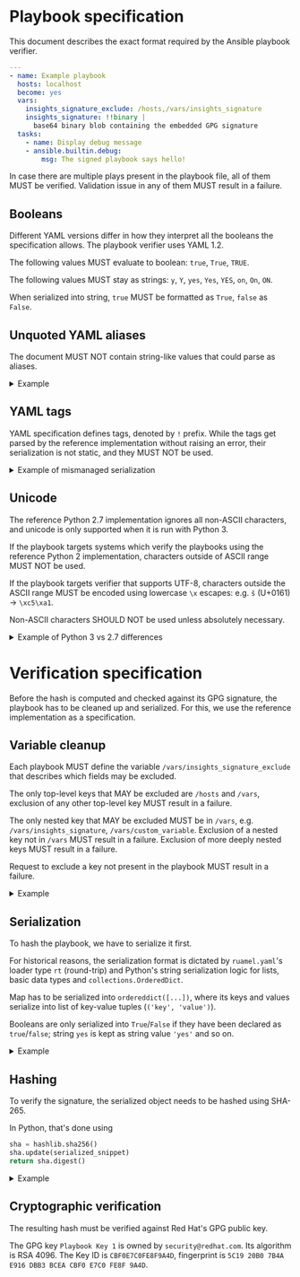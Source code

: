 # Playbook specification

This document describes the exact format required by the Ansible playbook verifier.

```yaml
---
- name: Example playbook
  hosts: localhost
  become: yes
  vars:
    insights_signature_exclude: /hosts,/vars/insights_signature
    insights_signature: !!binary |
      base64 binary blob containing the embedded GPG signature
  tasks:
    - name: Display debug message
    - ansible.builtin.debug:
        msg: The signed playbook says hello!
```

In case there are multiple plays present in the playbook file, all of them MUST be verified. Validation issue in any of them MUST result in a failure.

## Booleans

Different YAML versions differ in how they interpret all the booleans the specification allows. The playbook verifier uses YAML 1.2.

The following values MUST evaluate to boolean: `true`, `True`, `TRUE`.

The following values MUST stay as strings: `y`, `Y`, `yes`, `Yes`, `YES`, `on`, `On`, `ON`.

When serialized into string, `true` MUST be formatted as `True`, `false` as `False`.

## Unquoted YAML aliases

The document MUST NOT contain string-like values that could parse as aliases.

<details>

<summary>Example</summary>

```yaml
serve:
  - /robots.txt
  - /favicon.ico
  - *.html
```

While it may parse correctly in some libraries, the reference implementation errors out:

```py
found undefined alias '.html'
  in "<unicode string>", line 15, column 9:
    - *.html
      ^ (line: 15)
```

</details>

## YAML tags

YAML specification defines tags, denoted by `!` prefix. While the tags get parsed by the reference implementation without raising an error, their serialization is not static, and they MUST NOT be used.

<details>

<summary>Example of mismanaged serialization</summary>

```yaml
serve:
  - /robots.txt
  - !.git
```
```py
('serve', ['/robots.txt', <insights.client.apps.ansible.playbook_verifier.contrib.ruamel_yaml.ruamel.yaml.comments.TaggedScalar object at 0x7fd9ad7ebdc0>])
```

</details>

## Unicode

The reference Python 2.7 implementation ignores all non-ASCII characters, and unicode is only supported when it is run with Python 3.

If the playbook targets systems which verify the playbooks using the reference Python 2 implementation, characters outside of ASCII range MUST NOT be used.

If the playbook targets verifier that supports UTF-8, characters outside the ASCII range MUST be encoded using lowercase `\x` escapes: e.g. `š` (U+0161) -> `\xc5\xa1`. <!-- = big endian -->

Non-ASCII characters SHOULD NOT be used unless absolutely necessary.

<details>

<summary>Example of Python 3 vs 2.7 differences</summary>

```yml
# This playbook demonstrates how serialization happens for various unicode
# characters, such as emojis.
---
- name: The legend says one day Unicode will just work
  hosts: localhost
  become: yes
  vars:
    insights_signature_exclude: /hosts,/vars/insights_signature
    insights_signature: data
  tasks:
    - name: Not all languages are as boring as English /s
      ansible.builtin.find:
        paths:
          - /tříštivá/hrušeň
          - /ご飯が熱い。/彼は変だ。
          - /电脑/汉堡包
          - /אני פה/הוא אכל את העוגה/
          - /تَكَاتَبْنَا/كيف حالك؟/

    - name: Linux supports emojis in paths. Now you know.
      ansible.builtin.find:
        paths:
          - /🍏/👨🏼‍🚀/
          - /usr/bin/🙀
          - /var/lib/ඞ/
```

Python 3:

```
ordereddict([('name', 'The legend says one day Unicode will just work'), ('become', 'yes'), ('vars', ordereddict([('insights_signature_exclude', '/hosts,/vars/insights_signature')])), ('tasks', [ordereddict([('name', 'Not all languages are as boring as English /s'), ('ansible.builtin.find', ordereddict([('paths', ['/t\xc5\x99\xc3\xad\xc5\xa1tiv\xc3\xa1/hru\xc5\xa1e\xc5\x88', '/\xe3\x81\x94\xe9\xa3\xaf\xe3\x81\x8c\xe7\x86\xb1\xe3\x81\x84\xe3\x80\x82/\xe5\xbd\xbc\xe3\x81\xaf\xe5\xa4\x89\xe3\x81\xa0\xe3\x80\x82', '/\xe7\x94\xb5\xe8\x84\x91/\xe6\xb1\x89\xe5\xa0\xa1\xe5\x8c\x85', '/\xd7\x90\xd7\xa0\xd7\x99 \xd7\xa4\xd7\x94/\xd7\x94\xd7\x95\xd7\x90 \xd7\x90\xd7\x9b\xd7\x9c \xd7\x90\xd7\xaa \xd7\x94\xd7\xa2\xd7\x95\xd7\x92\xd7\x94/', '/\xd8\xaa\xd9\x8e\xd9\x83\xd9\x8e\xd8\xa7\xd8\xaa\xd9\x8e\xd8\xa8\xd9\x92\xd9\x86\xd9\x8e\xd8\xa7/\xd9\x83\xd9\x8a\xd9\x81 \xd8\xad\xd8\xa7\xd9\x84\xd9\x83\xd8\x9f/'])]))]), ordereddict([('name', 'Linux supports emojis in paths. Now you know.'), ('ansible.builtin.find', ordereddict([('paths', ['/\xf0\x9f\x8d\x8f/\xf0\x9f\x91\xa8\xf0\x9f\x8f\xbc\\u200d\xf0\x9f\x9a\x80/', '/usr/bin/\xf0\x9f\x99\x80', '/var/lib/\xe0\xb6\x9e/'])]))])])])
```

Python 2:

```
ordereddict([('name', 'The legend says one day Unicode will just work'), ('become', 'yes'), ('vars', ordereddict([('insights_signature_exclude', '/hosts,/vars/insights_signature')])), ('tasks', [ordereddict([('name', 'Not all languages are as boring as English /s'), ('ansible.builtin.find', ordereddict([('paths', ['/ttiv/hrue', '//', '//', '/ /   /', '// /'])]))]), ordereddict([('name', 'Linux supports emojis in paths. Now you know.'), ('ansible.builtin.find', ordereddict([('paths', ['///', '/usr/bin/', '/var/lib//'])]))])])])
```

</details>


# Verification specification

Before the hash is computed and checked against its GPG signature, the playbook has to be cleaned up and serialized. For this, we use the reference implementation as a specification.

## Variable cleanup

Each playbook MUST define the variable `/vars/insights_signature_exclude` that describes which fields may be excluded.

The only top-level keys that MAY be excluded are `/hosts` and `/vars`, exclusion of any other top-level key MUST result in a failure.

The only nested key that MAY be excluded MUST be in `/vars`, e.g. `/vars/insights_signature`, `/vars/custom_variable`. Exclusion of a nested key not in `/vars` MUST result in a failure. Exclusion of more deeply nested keys MUST result in a failure.

Request to exclude a key not present in the playbook MUST result in a failure.

<details>

<summary>Example</summary>

```yaml
# before
---
- name: Example playbook
  hosts: localhost
  vars:
    insights_signature_exclude: /hosts,/vars/insights_signature,/vars/analytics
    insights_signature: ...
    restart: true
    analytics: true
  tasks:
    - name: Analysis
      ...
    - ...
```

```yaml
# after
---
- name: Example playbook
  vars:
    insights_signature_exclude: /hosts,/vars/insights_signature,/vars/analytics
    restart: true
  tasks:
    - name: Analysis
      ...
    - ...
```

</details>

## Serialization

To hash the playbook, we have to serialize it first.

For historical reasons, the serialization format is dictated by `ruamel.yaml`'s loader type `rt` (round-trip) and Python's string serialization logic for lists, basic data types and `collections.OrderedDict`.

Map has to be serialized into `ordereddict([...])`, where its keys and values serialize into list of key-value tuples (`('key', 'value')`).

Booleans are only serialized into `True`/`False` if they have been declared as `true`/`false`; string `yes` is kept as string value `'yes'` and so on.

<details>

<summary>Example</summary>

This example is a real playbook that is sent by [config-manager](https://github.com/RedHatInsights/config-manager) when a host disconnects from Insights with rhc.

```yaml
---
# This playbook will take care of all steps required to disable
# Insights Client
- name: Insights Disable
  hosts: localhost
  become: yes
  vars:
    insights_signature_exclude: /hosts,/vars/insights_signature
    insights_signature: !!binary |
      TFMwdExTMUNSVWRKVGlCUVIxQWdVMGxIVGtGVVZWSkZMUzB0TFMwS1ZtVnljMmx2YmpvZ1IyNTFV
      RWNnZGpFS0NtbFJTVlpCZDFWQldVODNjekU0ZG5jMU9FUXJhalZ3VGtGUmFGcGlhRUZCYkdkdGFI
      WXpZVTR5WjFJM2EwRXdiRVZMSzNNeVVVeGtiSE00YkhSaVZXZ0tORkZoWlZaSVNWa3pPRTVsTXpG
      aFJUTkRURFJZV0ZneVVuSlhUbk5QVG5GbFZFUmpPV2xOVERjM05uZzFjbTE2VWk5bFVrbG5NbXg1
      UVRoQkwwOWpOd3A0ZGtkcE1uaHBSRkZVWWtsVE9XaFRTM04yZEZKVllXbHdWWEIwUkV0TVlVcHZN
      VTl2Ulhkd2JqQXhUVGMyZDJOQlZqSmxUR1Y0YkhweU5TOXpOazlMQ25oRU4waFFiMjlpU0RGblVG
      QjNVbmszZDFadVdIUXhSbE5DYVVKUlYzcE9XRGRzU0hOR1RUaHVjbE01UlhaMWJ6VjBTMmh6Y1Zo
      U2VqQnNXR0prWVZnS1NVeERiVWhMVkdjd2JESm9iRTA1V25sS1JqTllNRUpLWVV0dFRWRjFibVpL
      Wkd0NlMxSlpOR2QyUTBaTFZGbHBWMEZxZDNFelRreFNTMmQ0Wlhwd1VBcDVlV2xVVTBoRlRrTlZP
      RXB2V0Rsa1FuWm5UbUl5TWpreFZIUmxSbGRSVTFGcVlUazRLeXQ2VGpKV2JqVlFNbmN5TlZFd2Iw
      ZzBNRGs1Ym5kclVEazJDakptVHk5aVJpOTFTM0l4V1RBelFsSmhaRFEwWmxneGVFYzNlbXBVYUZw
      WmNYUjFUM2hyUkVKVk5USkpTRlpaYWxVMFNsVmpPWFUzYUdOTFRYRlNhSG9LVVdKc1EwSnVNMDV2
      YUVsbWEySjFNSGxqVldwQldIcHVOR3hJVTJaNFFreHFOM3BYUVU4MWEwTnNVbm8xVTJScWFIVnFk
      bUl3Tms4MlJIRkZWU3MzWkFwVWVVSTRVVXd4Y1VRclp5dFFSV3d2U0RVclZtTm1NRlJST0dnd05G
      bHBiVUpOYWpkWVFuQkxVSFpWTlc1WlJVRmtiMVIxWkUwMlpWSk1aRUl2VG5aakNtZExXV1pJTm1G
      eGNFMXRiVTFVUTFwTVRFZENLM05yY1ZwdFFVSlJTazV5VlcxM2NYRnlSakJYVVZGMk9HSkxZMFpp
      Tm1kb0swbzBlalJLVW5nM1dqWUtkVU5GV2tsRlFVWnRSbkkwTDNjcmJ6QndaM1ZJYlZCRVZrNUZZ
      WGhTVWpWMlNFSm9Xa2xRV25wNlUwNXRhMDAwWTNWblZHbDZUM0JMVUhoTVRYWlJTZ3A0U0ZCUFZq
      SjFXRUZXTkQwS1BWQkphRThLTFMwdExTMUZUa1FnVUVkUUlGTkpSMDVCVkZWU1JTMHRMUzB0Q2c9
      PQ==
  tasks:
    - name: Disable the insights-client
      command: insights-client --disable-schedule
```
```
ordereddict([('name', 'Insights Disable'), ('become', 'yes'), ('vars', ordereddict([('insights_signature_exclude', '/hosts,/vars/insights_signature')])), ('tasks', [ordereddict([('name', 'Disable the insights-client'), ('command', 'insights-client --disable-schedule')])])])
```

</details>

## Hashing

To verify the signature, the serialized object needs to be hashed using SHA-265.

In Python, that's done using

```py
sha = hashlib.sha256()
sha.update(serialized_snippet)
return sha.digest()
```

<details>

<summary>Example</summary>

```
ordereddict([('name', 'Insights Disable'), ('become', 'yes'), ('vars', ordereddict([('insights_signature_exclude', '/hosts,/vars/insights_signature')])), ('tasks', [ordereddict([('name', 'Disable the insights-client'), ('command', 'insights-client --disable-schedule')])])])
```

The resulting hash MUST match the following `hexdump -C` output:

```
00000000  d8 d6 13 03 b9 fd 49 05  d0 f3 34 52 dd be e4 c7  |......I...4R....|
00000010  50 4f 97 0c 43 01 d2 26  06 fe ff e3 de d9 a0 92  |PO..C..&........|
```

</details>

## Cryptographic verification

The resulting hash must be verified against Red Hat's GPG public key.

The GPG key `Playbook Key 1` is owned by `security@redhat.com`. Its algorithm is RSA 4096. The Key ID is `CBF0E7C0FE8F9A4D`, fingerprint is `5C19 20B0 7B4A E916 DBB3 BCEA CBF0 E7C0 FE8F 9A4D`.
